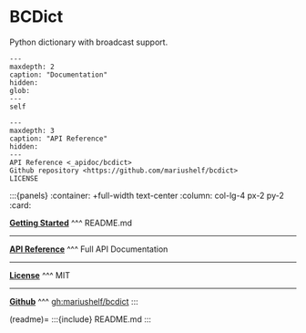 # BCDict

Python dictionary with broadcast support.

```{toctree}
---
maxdepth: 2
caption: "Documentation"
hidden:
glob:
---
self
```

```{toctree}
---
maxdepth: 3
caption: "API Reference"
hidden:
---
API Reference <_apidoc/bcdict>
Github repository <https://github.com/mariushelf/bcdict>
LICENSE
```


:::{panels}
:container: +full-width text-center
:column: col-lg-4 px-2 py-2
:card:

**[Getting Started](readme)**
^^^
README.md

---
**[API Reference](_apidoc/bcdict.rst)**
^^^
Full API Documentation

---
**[License](LICENSE)**
^^^
MIT

---
**[Github](https://github.com/mariushelf/bcdict)**
^^^
[gh:mariushelf/bcdict](https://github.com/mariushelf/bcdict)
:::

(readme)=
:::{include} README.md
:::